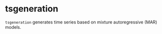 tsgeneration
==============

`tsgeneration` generates time series based on mixture autoregressive (MAR) models.
